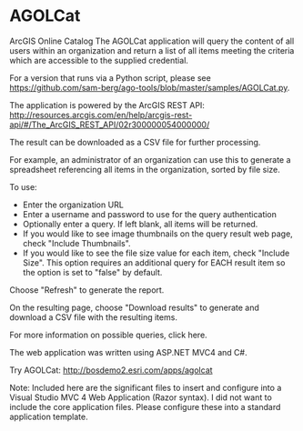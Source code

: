 AGOLCat
=======

ArcGIS Online Catalog
The AGOLCat application will query the content of all users within an organization and return a list of all items meeting the criteria which are accessible to the supplied credential.

For a version that runs via a Python script, please see https://github.com/sam-berg/ago-tools/blob/master/samples/AGOLCat.py.

The application is powered by the ArcGIS REST API: http://resources.arcgis.com/en/help/arcgis-rest-api/#/The_ArcGIS_REST_API/02r300000054000000/

The result can be downloaded as a CSV file for further processing.

For example, an administrator of an organization can use this to generate a spreadsheet referencing all items in the organization, sorted by file size.

To use:
* Enter the organization URL
* Enter a username and password to use for the query authentication
* Optionally enter a query.  If left blank, all items will be returned.
* If you would like to see image thumbnails on the query result web page, check "Include Thumbnails".  
* If you would like to see the file size value for each item, check "Include Size".  This option requires an additional query for EACH result item so the option is set to "false" by default.

Choose "Refresh" to generate the report.

On the resulting page, choose "Download results" to generate and download a CSV file with the resulting items.

For more information on possible queries, click here.

The web application was written using ASP.NET MVC4 and C#.

Try AGOLCat:
http://bosdemo2.esri.com/apps/agolcat

Note: Included here are the significant files to insert and configure into a Visual Studio MVC 4 Web Application (Razor syntax).  I did not want to include the core application files.  Please configure these into a standard application template.
